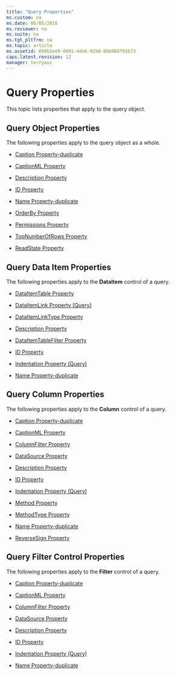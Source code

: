 ```yaml
---
title: "Query Properties"
ms.custom: na
ms.date: 06/05/2016
ms.reviewer: na
ms.suite: na
ms.tgt_pltfrm: na
ms.topic: article
ms.assetid: 690b2ee9-0491-4de6-92b8-8bb988f91b73
caps.latest.revision: 12
manager: terryaus
---
```

# Query Properties
This topic lists properties that apply to the query object.  
  
## Query Object Properties  
 The following properties apply to the query object as a whole.  
  
-   [Caption Property\-duplicate](../dynamics-nav/Caption-Property-duplicate.md)  
  
-   [CaptionML Property](../dynamics-nav/CaptionML-Property.md)  
  
-   [Description Property](../dynamics-nav/Description-Property.md)  
  
-   [ID Property](../dynamics-nav/ID-Property.md)  
  
-   [Name Property\-duplicate](../dynamics-nav/Name-Property-duplicate.md)  
  
-   [OrderBy Property](../dynamics-nav/OrderBy-Property.md)  
  
-   [Permissions Property](../dynamics-nav/Permissions-Property.md)  
  
-   [TopNumberOfRows Property](../dynamics-nav/TopNumberOfRows-Property.md)  
  
-   [ReadState Property](../dynamics-nav/ReadState-Property.md)  
  
## Query Data Item Properties  
 The following properties apply to the **DataItem** control of a query.  
  
-   [DataItemTable Property](../dynamics-nav/DataItemTable-Property.md)  
  
-   [DataItemLink Property \(Query\)](../dynamics-nav/DataItemLink-Property--Query-.md)  
  
-   [DataItemLinkType Property](../dynamics-nav/DataItemLinkType-Property.md)  
  
-   [Description Property](../dynamics-nav/Description-Property.md)  
  
-   [DataItemTableFilter Property](../dynamics-nav/DataItemTableFilter-Property.md)  
  
-   [ID Property](../dynamics-nav/ID-Property.md)  
  
-   [Indentation Property \(Query\)](../dynamics-nav/Indentation-Property--Query-.md)  
  
-   [Name Property\-duplicate](../dynamics-nav/Name-Property-duplicate.md)  
  
## Query Column Properties  
 The following properties apply to the **Column** control of a query.  
  
-   [Caption Property\-duplicate](../dynamics-nav/Caption-Property-duplicate.md)  
  
-   [CaptionML Property](../dynamics-nav/CaptionML-Property.md)  
  
-   [ColumnFilter Property](../dynamics-nav/ColumnFilter-Property.md)  
  
-   [DataSource Property](../dynamics-nav/DataSource-Property.md)  
  
-   [Description Property](../dynamics-nav/Description-Property.md)  
  
-   [ID Property](../dynamics-nav/ID-Property.md)  
  
-   [Indentation Property \(Query\)](../dynamics-nav/Indentation-Property--Query-.md)  
  
-   [Method Property](../dynamics-nav/Method-Property.md)  
  
-   [MethodType Property](../dynamics-nav/MethodType-Property.md)  
  
-   [Name Property\-duplicate](../dynamics-nav/Name-Property-duplicate.md)  
  
-   [ReverseSign Property](../dynamics-nav/ReverseSign-Property.md)  
  
## Query Filter Control Properties  
 The following properties apply to the **Filter** control of a query.  
  
-   [Caption Property\-duplicate](../dynamics-nav/Caption-Property-duplicate.md)  
  
-   [CaptionML Property](../dynamics-nav/CaptionML-Property.md)  
  
-   [ColumnFilter Property](../dynamics-nav/ColumnFilter-Property.md)  
  
-   [DataSource Property](../dynamics-nav/DataSource-Property.md)  
  
-   [Description Property](../dynamics-nav/Description-Property.md)  
  
-   [ID Property](../dynamics-nav/ID-Property.md)  
  
-   [Indentation Property \(Query\)](../dynamics-nav/Indentation-Property--Query-.md)  
  
-   [Name Property\-duplicate](../dynamics-nav/Name-Property-duplicate.md)
